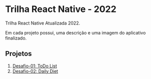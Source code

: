 # Trilha React Native - 2022

Trilha React Native Atualizada 2022.

Em cada projeto possui, uma descrição e uma imagem do aplicativo finalizado.

## Projetos

1. [Desafio-01: ToDo List](https://github.com/tonoliveira96/ignite-trilha-react-native-2022/tree/main/01-fundamentos-react-native/desafio-01)
2. [Desafio-02: Daily Diet](https://github.com/tonoliveira96/ignite-trilha-react-native-2022/tree/main/02-interface-e-navega%C3%A7%C3%A3o/desafio-02)